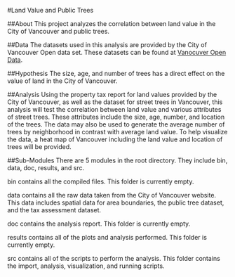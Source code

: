 #Land Value and Public Trees

##About
This project analyzes the correlation between land value in the City of Vancouver and public trees. 

##Data
The datasets used in this analysis are provided by the City of Vancouver Open data set. These datasets can be found at [Vanocuver Open Data](#http://data.vancouver.ca/datacatalogue/index.htm).

##Hypothesis
The size, age, and number of trees has a direct effect on the value of land in the City of Vancouver.

##Analysis
Using the property tax report for land values provided by the City of Vancouver, as well as the dataset for street trees in Vancouver, this analysis will test the correlation between land value and various attributes of street trees. These attributes include the size, age, number, and location of the trees. The data may also be used to generate the average number of trees by neighborhood in contrast with average land value. To help visualize the data, a heat map of Vancouver including the land value and location of trees will be provided.

##Sub-Modules
There are 5 modules in the root directory. They include bin, data, doc, results, and src.

bin contains all the compiled files. This folder is currently empty.

data contains all the raw data taken from the City of Vancouver website. This data includes spatial data for area boundaries, the public tree dataset, and the tax assessment dataset.

doc contains the analysis report. This folder is currently empty.

results contains all of the plots and analysis performed. This folder is currently empty.

src contains all of the scripts to perform the analysis. This folder contains the import, analysis, visualization, and running scripts. 

